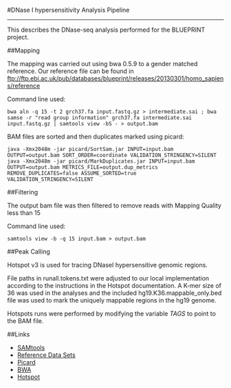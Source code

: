 #DNase I hypersensitivity Analysis Pipeline
***

This describes the DNase-seq analysis performed for the BLUEPRINT project.

##Mapping

The mapping was carried out using bwa 0.5.9 to a gender matched reference. 
Our reference file can be found in  ftp://ftp.ebi.ac.uk/pub/databases/blueprint/releases/20130301/homo_sapiens/reference

Command line used:

    bwa aln -q 15 -t 2 grch37.fa input.fastq.gz > intermediate.sai ; bwa samse -r "read group information" grch37.fa intermediate.sai input.fastq.gz | samtools view -bS - > output.bam

BAM files are sorted and then duplicates marked using picard:
    
    java -Xmx2048m -jar picard/SortSam.jar INPUT=input.bam OUTPUT=output.bam SORT_ORDER=coordinate VALIDATION_STRINGENCY=SILENT
    java -Xmx2048m -jar picard/MarkDuplicates.jar INPUT=input.bam OUTPUT=output.bam METRICS_FILE=output.dup_metrics REMOVE_DUPLICATES=false ASSUME_SORTED=true VALIDATION_STRINGENCY=SILENT


##Filtering

The output bam file was then filtered to remove reads with Mapping Quality less than 15

Command line used:

    samtools view -b -q 15 input.bam > output.bam


##Peak Calling

Hotspot v3 is used for tracing DNaseI hypersensitive genomic regions.

File paths in runall.tokens.txt were adjusted to our local implementation according to the instructions in the Hotspot documentation. A K-mer size of 36 was used in the analyses and the included hg19.K36.mappable_only.bed file was used to mark the uniquely mappable regions in the hg19 genome.

Hotspots runs were performed by modifying the variable _TAGS_ to point to the BAM file.

##Links

* [SAMtools](http://samtools.sourceforge.net)
* [Reference Data Sets](ftp://ftp.ebi.ac.uk/pub/databases/blueprint/releases/20130301/homo_sapiens/reference)
* [Picard](http://picard.sourceforge.net/)
* [BWA](http://bio-bwa.sourceforge.net/)
* [Hotspot](http://www.uwencode.org/proj/hotspot-ptih/)
